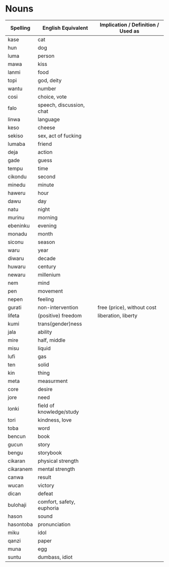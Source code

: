 # Nouns

| Spelling | English Equivalent | Implication / Definition / Used as |
|----------|--------------------|--------------------------------|
| kase | cat |  |
| hun | dog |  |
| luma | person |  |
| mawa | kiss |  |
| lanmi | food |  |
| topi | god, deity |  |
| wantu | number |  |
| cosi | choice, vote |  |
| falo | speech, discussion, chat |  |
| linwa | language |  |
| keso | cheese |  |
| sekiso | sex, act of fucking |  |
| lumaba | friend |  |
| deja | action |  |
| gade | guess |  |
| tempu | time |  |
| cikondu | second |  |
| minedu | minute |  |
| haweru | hour |  |
| dawu | day |  |
| natu | night |  |
| murinu | morning |  |
| ebeninku | evening |  |
| monadu | month |  |
| siconu | season |  |
| waru | year |  |
| diwaru | decade |  |
| huwaru | century |  |
| newaru | millenium |  |
| nem | mind |  |
| pen | movement |  |
| nepen | feeling |  |
| gurati | non-intervention | free (price), without cost |
| lifeta | (positive) freedom | liberation, liberty |
| kumi | trans(gender)ness |  |
| jala | ability |  |
| mire | half, middle |  |
| misu | liquid |  |
| lufi | gas |  |
| ten | solid |  |
| kin | thing |  |
| meta | measurment |  |
| core | desire |  |
| jore | need |  |
| lonki | field of knowledge/study |  |
| tori | kindness, love |  |
| toba | word |  |
| bencun | book |  |
| gucun | story |  |
| bengu | storybook |  |
| cikaran | physical strength |  |
| cikaranem | mental strength |  |
| canwa | result |  |
| wucan | victory |  |
| dican | defeat |  |
| bulohaji | comfort, safety, euphoria |  |
| hason | sound |  |
| hasontoba | pronunciation |  |
| miku | idol |  |
| qanzi | paper |  | |
| muna | egg |  |
| suntu | dumbass, idiot | |

